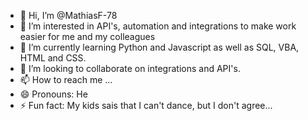 - 👋 Hi, I’m @MathiasF-78
- 👀 I’m interested in API's, automation and integrations to make work easier for me and my colleagues
- 🌱 I’m currently learning Python and Javascript as well as SQL, VBA, HTML and CSS.
- 💞️ I’m looking to collaborate on integrations and API's.
- 📫 How to reach me ...
- 😄 Pronouns: He
- ⚡ Fun fact: My kids sais that I can't dance, but I don't agree...

<!---
MathiasF-78/MathiasF-78 is a ✨ special ✨ repository because its `README.md` (this file) appears on your GitHub profile.
You can click the Preview link to take a look at your changes.
--->
